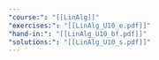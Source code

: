 ```yaml
---
"course:": "[[LinAlg]]"
"exercises:": "[[LinAlg_U10_e.pdf]]"
"hand-in:": "[[LinAlg_U10_bf.pdf]]"
"solutions:": "[[LinAlg_U10_s.pdf]]"
---
```


